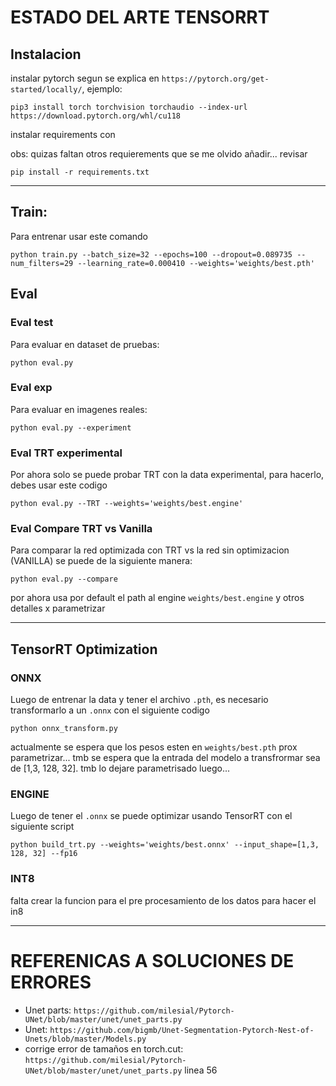 # ESTADO DEL ARTE TENSORRT

## Instalacion

instalar pytorch segun se explica en `https://pytorch.org/get-started/locally/`, ejemplo:

```
pip3 install torch torchvision torchaudio --index-url https://download.pytorch.org/whl/cu118
```

instalar requirements con

obs: quizas faltan otros requierements que se me olvido añadir... revisar

```
pip install -r requirements.txt
```

---

## Train:

Para entrenar usar este comando

```
python train.py --batch_size=32 --epochs=100 --dropout=0.089735 --num_filters=29 --learning_rate=0.000410 --weights='weights/best.pth'
```

## Eval

### Eval test

Para evaluar en dataset de pruebas:

```
python eval.py
```

### Eval exp

Para evaluar en imagenes reales:

```
python eval.py --experiment
```

### Eval TRT experimental

Por ahora solo se puede probar TRT con la data experimental, para hacerlo, debes usar este codigo

```
python eval.py --TRT --weights='weights/best.engine'
```

### Eval Compare TRT vs Vanilla

Para comparar la red optimizada con TRT vs la red sin optimizacion (VANILLA) se puede de la siguiente manera:

```
python eval.py --compare
```

por ahora usa por default el path al engine `weights/best.engine` y otros detalles x parametrizar

---

## TensorRT Optimization

### ONNX 

Luego de entrenar la data y tener el archivo `.pth`, es necesario transformarlo a un `.onnx` con el siguiente codigo

```
python onnx_transform.py
```

actualmente se espera que los pesos esten en `weights/best.pth` prox parametrizar...
tmb se espera que la entrada del modelo a transfrormar sea de [1,3, 128, 32]. tmb lo dejare parametrisado luego...

### ENGINE

Luego de tener el `.onnx` se puede optimizar usando TensorRT con el siguiente script

```
python build_trt.py --weights='weights/best.onnx' --input_shape=[1,3, 128, 32] --fp16 
```

### INT8

falta crear la funcion para el pre procesamiento de los datos para hacer el in8

---

# REFERENICAS A SOLUCIONES DE ERRORES

* Unet parts: `https://github.com/milesial/Pytorch-UNet/blob/master/unet/unet_parts.py`
* Unet:  `https://github.com/bigmb/Unet-Segmentation-Pytorch-Nest-of-Unets/blob/master/Models.py`
* corrige error de tamaños en torch.cut: `https://github.com/milesial/Pytorch-UNet/blob/master/unet/unet_parts.py` linea 56
